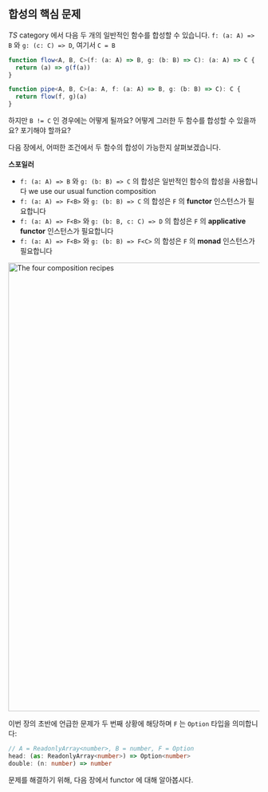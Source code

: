## 합성의 핵심 문제

_TS_ category 에서 다음 두 개의 일반적인 함수를 합성할 수 있습니다. `f: (a: A) => B` 와 `g: (c: C) => D`, 여기서 `C = B`

```typescript
function flow<A, B, C>(f: (a: A) => B, g: (b: B) => C): (a: A) => C {
  return (a) => g(f(a))
}

function pipe<A, B, C>(a: A, f: (a: A) => B, g: (b: B) => C): C {
  return flow(f, g)(a)
}
```

하지만 `B != C` 인 경우에는 어떻게 될까요? 어떻게 그러한 두 함수를 합성할 수 있을까요? 포기해야 할까요?

다음 장에서, 어떠한 조건에서 두 함수의 합성이 가능한지 살펴보겠습니다.

**스포일러**

- `f: (a: A) => B` 와 `g: (b: B) => C` 의 합성은 일반적인 함수의 합성을 사용합니다 we use our usual function composition
- `f: (a: A) => F<B>` 와 `g: (b: B) => C` 의 합성은 `F` 의 **functor** 인스턴스가 필요합니다
- `f: (a: A) => F<B>` 와 `g: (b: B, c: C) => D` 의 합성은 `F` 의 **applicative functor** 인스턴스가 필요합니다
- `f: (a: A) => F<B>` 와 `g: (b: B) => F<C>` 의 합성은 `F` 의 **monad** 인스턴스가 필요합니다

<img src="../images/spoiler.png" width="900" alt="The four composition recipes" />

이번 장의 초반에 언급한 문제가 두 번째 상황에 해당하며 `F` 는 `Option` 타입을 의미합니다:

```typescript
// A = ReadonlyArray<number>, B = number, F = Option
head: (as: ReadonlyArray<number>) => Option<number>
double: (n: number) => number
```

문제를 해결하기 위해, 다음 장에서 functor 에 대해 알아봅시다.
